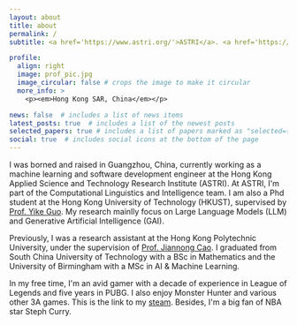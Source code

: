 ```yaml
---
layout: about
title: about
permalink: /
subtitle: <a href='https://www.astri.org/'>ASTRI</a>. <a href='https://hkust.edu.hk/'>HKUST</a>. 

profile:
  align: right
  image: prof_pic.jpg
  image_circular: false # crops the image to make it circular
  more_info: >
    <p><em>Hong Kong SAR, China</em></p>

news: false  # includes a list of news items
latest_posts: true  # includes a list of the newest posts
selected_papers: true # includes a list of papers marked as "selected={true}"
social: true  # includes social icons at the bottom of the page
---
```


I was borned and raised in Guangzhou, China, currently working as a machine learning and software development engineer at the Hong Kong Applied Science and Technology Research Institute (ASTRI). At ASTRI, I'm part of the Computational Linguistics and Intelligence team. I am also a Phd student at the Hong Kong University of Technology (HKUST), supervised by [Prof. Yike Guo](https://cse.hkust.edu.hk/admin/people/faculty/profile/yikeguo). My research mainlly focus on Large Language Models (LLM) and Generative Artificial Intelligence (GAI).

Previously, I was a research assistant at the Hong Kong Polytechnic University, under the supervision of [Prof. Jiannong Cao](https://www4.comp.polyu.edu.hk/~csjcao/). I graduated from South China University of Technology with a BSc in Mathematics and the University of Birmingham with a MSc in AI & Machine Learning. 

In my free time, I'm an avid gamer with a decade of experience in League of Legends and five years in PUBG. I also enjoy Monster Hunter and various other 3A games. This is the link to my [steam](https://steamcommunity.com/profiles/76561198434869665/). Besides, I'm a big fan of NBA star Steph Curry.
